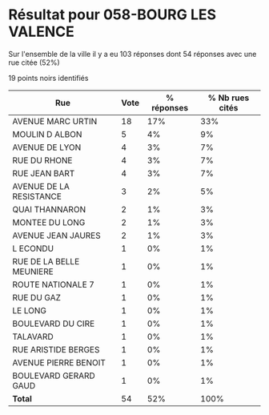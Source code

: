 # Résultat pour 058-BOURG LES VALENCE

Sur l'ensemble de la ville il y a eu 103 réponses dont 54 réponses avec une rue citée (52%)

19 points noirs identifiés

| Rue | Vote | % réponses | % Nb rues cités|
|-----|------|------------|----------------|
| AVENUE MARC URTIN | 18 | 17% | 33%|
| MOULIN D ALBON | 5 | 4% | 9%|
| AVENUE DE LYON | 4 | 3% | 7%|
| RUE DU RHONE | 4 | 3% | 7%|
| RUE JEAN BART | 4 | 3% | 7%|
| AVENUE DE LA RESISTANCE | 3 | 2% | 5%|
| QUAI THANNARON | 2 | 1% | 3%|
| MONTEE DU LONG | 2 | 1% | 3%|
| AVENUE JEAN JAURES | 2 | 1% | 3%|
| L ECONDU | 1 | 0% | 1%|
| RUE DE LA BELLE MEUNIERE | 1 | 0% | 1%|
| ROUTE NATIONALE 7 | 1 | 0% | 1%|
| RUE DU GAZ | 1 | 0% | 1%|
| LE LONG | 1 | 0% | 1%|
| BOULEVARD DU CIRE | 1 | 0% | 1%|
| TALAVARD | 1 | 0% | 1%|
| RUE ARISTIDE BERGES | 1 | 0% | 1%|
| AVENUE PIERRE BENOIT | 1 | 0% | 1%|
| BOULEVARD GERARD GAUD | 1 | 0% | 1%|
| **Total** | 54 | 52% | 100%|
